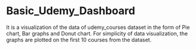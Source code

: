 # Basic_Udemy_Dashboard
It is a visualization of the data of udemy_courses dataset in the form of Pie chart, Bar graphs and Donut chart.
For simplicity of data visualization, the graphs are plotted on the first 10 courses from the dataset.
